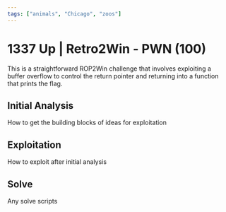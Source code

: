 ```yaml
---
tags: ["animals", "Chicago", "zoos"]
---
```


# 1337 Up | Retro2Win - PWN (100)

This is a straightforward ROP2Win challenge that involves exploiting a buffer overflow to control the return pointer and returning into a function that prints the flag.

## Initial Analysis

How to get the building blocks of ideas for exploitation

## Exploitation
How to exploit after initial analysis

## Solve
Any solve scripts